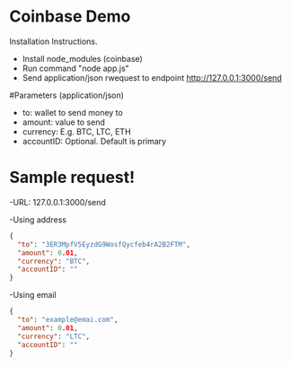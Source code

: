# Coinbase Demo

Installation Instructions.

  - Install node_modules (coinbase)
  - Run command "node app.js"
  - Send application/json rwequest to endpoint http://127.0.0.1:3000/send
  
#Parameters (application/json)
- to: wallet to send money to
- amount: value to send
- currency: E.g. BTC, LTC, ETH
- accountID: Optional. Default is primary

# Sample request!
-URL: 127.0.0.1:3000/send

-Using address
```json
{
  "to": "3ER3MpfV5EyzdG9WosfQycfeb4rA2B2FTM",
  "amount": 0.01,
  "currency": "BTC",
  "accountID": ""
}
```

-Using email
```json
{
  "to": "example@emai.com",
  "amount": 0.01,
  "currency": "LTC",
  "accountID": ""
} 
```



